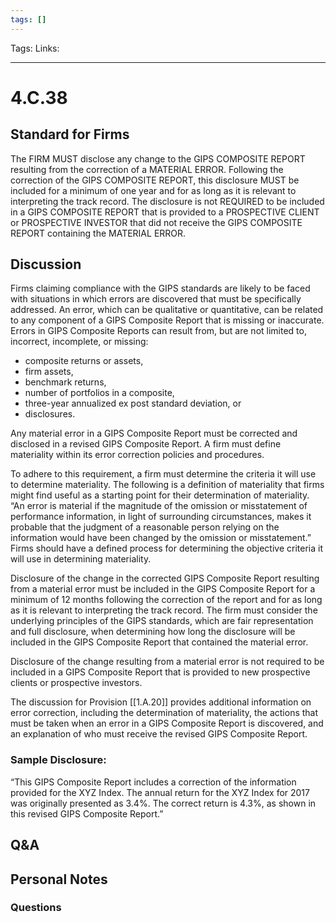 ```yaml
---
tags: []
---
```

Tags:
Links: 
___
# 4.C.38
## Standard for Firms
The FIRM MUST disclose any change to the GIPS COMPOSITE REPORT resulting from the correction of a MATERIAL ERROR. Following the correction of the GIPS COMPOSITE REPORT, this disclosure MUST be included for a minimum of one year and for as long as it is relevant to interpreting the track record. The disclosure is not REQUIRED to be included in a GIPS COMPOSITE REPORT that is provided to a PROSPECTIVE CLIENT or PROSPECTIVE INVESTOR that did not receive the GIPS COMPOSITE REPORT containing the MATERIAL ERROR.
## Discussion
Firms claiming compliance with the GIPS standards are likely to be faced with situations in which errors are discovered that must be specifically addressed. An error, which can be qualitative or quantitative, can be related to any component of a GIPS Composite Report that is missing or inaccurate. Errors in GIPS Composite Reports can result from, but are not limited to, incorrect, incomplete, or missing:
- composite returns or assets,
- firm assets,
- benchmark returns,
- number of portfolios in a composite,
- three-year annualized ex post standard deviation, or
- disclosures.

Any material error in a GIPS Composite Report must be corrected and disclosed in a revised GIPS Composite Report. A firm must define materiality within its error correction policies and procedures.

To adhere to this requirement, a firm must determine the criteria it will use to determine materiality. The following is a definition of materiality that firms might find useful as a starting point for their determination of materiality. “An error is material if the magnitude of the omission or misstatement of performance information, in light of surrounding circumstances, makes it probable that the judgment of a reasonable person relying on the information would have been changed by the omission or misstatement.” Firms should have a defined process for determining the objective criteria it will use in determining materiality.

Disclosure of the change in the corrected GIPS Composite Report resulting from a material error must be included in the GIPS Composite Report for a minimum of 12 months following the correction of the report and for as long as it is relevant to interpreting the track record. The firm must consider the underlying principles of the GIPS standards, which are fair representation and full disclosure, when determining how long the disclosure will be included in the GIPS Composite Report that contained the material error.

Disclosure of the change resulting from a material error is not required to be included in a GIPS Composite Report that is provided to new prospective clients or prospective investors.

The discussion for Provision [[1.A.20]] provides additional information on error correction, including the determination of materiality, the actions that must be taken when an error in a GIPS Composite Report is discovered, and an explanation of who must receive the revised GIPS Composite Report.
### Sample Disclosure:
“This GIPS Composite Report includes a correction of the information provided for the XYZ Index. The annual return for the XYZ Index for 2017 was originally presented as 3.4%. The correct return is 4.3%, as shown in this revised GIPS Composite Report.”
## Q&A

## Personal Notes

### Questions